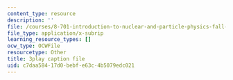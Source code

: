```yaml
---
content_type: resource
description: ''
file: /courses/8-701-introduction-to-nuclear-and-particle-physics-fall-2020/c7daa58417d0bebfe63c4b5079edc021_fdIJzQl60ys.srt
file_type: application/x-subrip
learning_resource_types: []
ocw_type: OCWFile
resourcetype: Other
title: 3play caption file
uid: c7daa584-17d0-bebf-e63c-4b5079edc021
---
```

